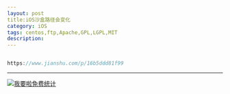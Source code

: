 ```yaml
---
layout: post
title:iOS沙盒路径会变化
category: iOS
tags: centos,ftp,Apache,GPL,LGPL,MIT
description: 
---
```


```javascript

https://www.jianshu.com/p/16b5ddd81f99


```



---


<script language="javascript" type="text/javascript" src="//js.users.51.la/19176892.js"></script>
<noscript><a href="//www.51.la/?19176892" target="_blank"><img alt="&#x6211;&#x8981;&#x5566;&#x514D;&#x8D39;&#x7EDF;&#x8BA1;" src="//img.users.51.la/19176892.asp" style="border:none" /></a></noscript>


